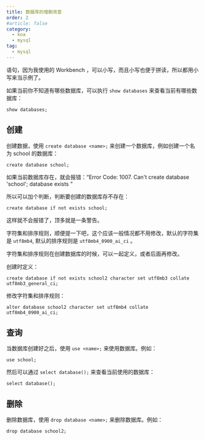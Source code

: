 ```yaml
---
title: 数据库的增删改查
order: 2
#article: false
category:
  - koa
  - mysql
tag:
  - mysql
---
```


语句，因为我使用的 Workbench ，可以小写，而且小写也便于拼读，所以都用小写来当示例了。

如果当前你不知道有哪些数据库，可以执行 `show databases` 来查看当前有哪些数据库：

```shell
show databases;
```

## 创建

创建数据，使用 `create database <name>;` 来创建一个数据库，例如创建一个名为 school 的数据库：

```shell
create database school;
```

如果当前数据库存在，就会报错：“Error Code: 1007. Can't create database 'school'; database exists
”

所以可以加个判断，判断要创建的数据库存不存在：

```shell
create database if not exists school;
```

这样就不会报错了，顶多就是一条警告。

字符集和排序规则，顺便提一下吧，这个应该一般情况都不用修改，默认的字符集是 `utf8mb4`, 默认的排序规则是 `utf8mb4_0900_ai_ci` 。

字符集和排序规则在创建数据库的时候，可以一起定义，或者后面再修改。

创建时定义：

```shell
create database if not exists school2 character set utf8mb3 collate utf8mb3_general_ci;
```

修改字符集和排序规则：

```shell
alter database school2 character set utf8mb4 collate utf8mb4_0900_ai_ci;
```

## 查询

当数据库创建好之后，使用 `use <name>;` 来使用数据库。例如：

```shell
use school;
```

然后可以通过 `select database();` 来查看当前使用的数据库：

```shell
select database(); 
```

## 删除

删除数据库，使用 ``drop database <name>;`` 来删除数据库。例如：

```shell
drop database school2;
```
